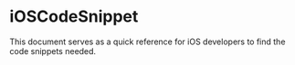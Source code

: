 iOSCodeSnippet
==============
This document serves as a quick reference for iOS developers to find the code snippets needed.
